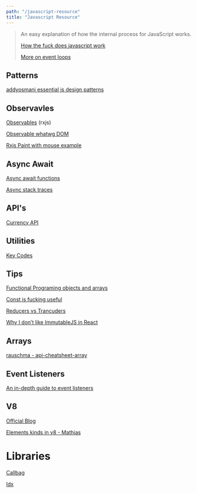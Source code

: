 ```yaml
---
path: "/javascript-resource"
title: "Javascript Resource"
---
```


> An easy explanation of how the internal process for JavaScript works.
>
> [How the fuck does javascript work](https://www.youtube.com/watch?v=8aGhZQkoFbQ)
>
> [More on event loops](https://www.youtube.com/watch?v=S3H5dRmF82k&feature=youtu.be&t=2515)

## Patterns

[addyosmani essential js design patterns](https://addyosmani.com/resources/essentialjsdesignpatterns/book/)

## Observavles

[Observables](https://x-team.com/blog/rxjs-observables/) \(rxjs\)

[Observable whatwg DOM](https://github.com/whatwg/dom/issues/544)

[Rxjs Paint with mouse example](https://medium.com/@jdjuan/mouse-drag-with-rxjs-45861c4d0b7e)

## Async Await

[Async await functions](https://start.jcolemorrison.com/5-tips-and-thoughts-on-async-await-functions/)

[Async stack traces](https://mathiasbynens.be/notes/async-stack-traces/)


## API's 
[Currency API](https://developer.mozilla.org/en-US/docs/Web/JavaScript/Reference/Global_Objects/NumberFormat)

## Utilities

[Key Codes](http://keycode.info/)

## Tips

[Functional Programing objects and arrays](https://www.telerik.com/blogs/functional-programming-with-javascript-object-arrays)

[Const is fucking useful](https://medium.com/@cherp/const-is-fucking-useful-8f2b4e6652ea)

[Reducers vs Trancuders](http://maksimivanov.com/posts/reducers-vs-transducers)

[Why I don’t like ImmutableJS in React](https://itnext.io/why-i-dont-like-immutablejs-in-react-f1d2fd03230e)

## Arrays

[rauschma - api-cheatsheet-array](https://gist.github.com/rauschma/f7b96b8b7274f2e2d8dab899803346c3)


## Event Listeners

[An in-depth guide to event listeners](https://www.audero.it/blog/2018/04/18/in-depth-guide-event-listeners/)

## V8 

[Official Blog](https://v8project.blogspot.com/)

[Elements kinds in v8 - Mathias](https://v8project.blogspot.com.es/2017/09/elements-kinds-in-v8.html)

# Libraries

[Callbag](https://github.com/staltz/callbag-basics)

[Idx](https://github.com/facebookincubator/idx)
